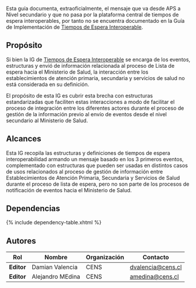 Esta guía documenta, extraoficialmente, el mensaje que va desde APS a Nivel secundario y que no pasa por la plataforma central de tiempos de espera interoperables, por tanto no se encuentra documentado en la Guía de Implementación de [Tiempos de Espera Interoperable](https://interoperabilidad.minsal.cl/fhir/ig/tei/0.2.1/index.html).


## Propósito

Si bien la IG de [Tiempos de Espera Interoperable](https://interoperabilidad.minsal.cl/fhir/ig/tei/0.2.1/index.html) se encarga de los eventos, estructuras y envió de información relacionada al proceso de Lista de espera hacia el Ministerio de Salud, la interacción entre los establecimientos de atención primaria, secundaria y servicios de salud no está considerada en su definición.

El propósito de esta IG es cubrir esta brecha con estructuras estandarizadas que faciliten estas interacciones a modo de facilitar el proceso de integración entre los diferentes actores durante el proceso de gestión de la información previo al envío de eventos desde el nivel secundario al Ministerio de Salud.



## Alcances

Esta IG recopila las estructuras y definiciones de tiempos de espera interoperabilidad armando un mensaje basado en los 3 primeros eventos, complementado con estructuras que pueden ser usadas en distintos casos de usos relacionados al proceso de gestión de información entre Establecimientos de Atención Primaria, Secundaria y Servicios de Salud durante el proceso de lista de espera, pero no son parte de los procesos de notificación de eventos hacia el Ministerio de Salud.



## Dependencias

{% include dependency-table.xhtml %}

## Autores

| Rol  | Nombre | Organización | Contacto |
| --- | --- | --- | --- |
| **Editor** | Damian Valencia | CENS | dvalencia@cens.cl |
| **Editor** | Alejandro MEdina | CENS | amedina@cens.cl |